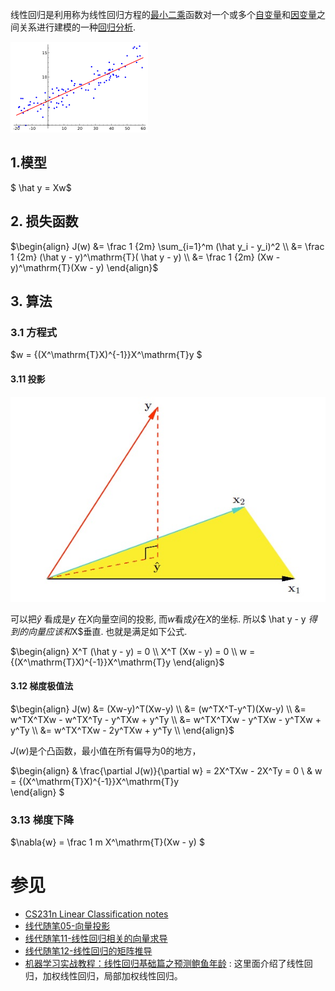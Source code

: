 线性回归是利用称为线性回归方程的[最小二乘](https://zh.wikipedia.org/wiki/最小二乘法)函数对一个或多个[自变量](https://zh.wikipedia.org/wiki/自变量)和[因变量](https://zh.wikipedia.org/w/index.php?title=因变量&action=edit&redlink=1)之间关系进行建模的一种[回归分析](https://zh.wikipedia.org/wiki/回归分析). 

![Linear regression.svg](images/220px-Linear_regression.svg.png)

## 1.模型

$ \hat y = Xw$

## 2. 损失函数

$\begin{align}
J(w) &= \frac 1 {2m}  \sum_{i=1}^m (\hat y_i - y_i)^2    \\
     &= \frac 1 {2m} (\hat  y - y)^\mathrm{T}( \hat  y  - y)      \\
     &= \frac 1 {2m} (Xw - y)^\mathrm{T}(Xw - y)     
\end{align}$

## 3. 算法

### 3.1 方程式

$w = {(X^\mathrm{T}X)^{-1}}X^\mathrm{T}y  $

#### 3.11 投影

![](images/projection.jpg)

可以把$\hat y$ 看成是$y$ 在$X$向量空间的投影, 而$w$看成$\hat y$在$X$的坐标.  所以$ \hat y  - y $得到的向量应该和$X$垂直. 也就是满足如下公式.

$\begin{align}
X^T (\hat y - y) = 0  \\
X^T (Xw - y) = 0  \\ 
w = {(X^\mathrm{T}X)^{-1}}X^\mathrm{T}y  
\end{align}$

#### 3.12 梯度极值法

$\begin{align}
	J(w) &= (Xw-y)^T(Xw-y) \\ 
		 &= (w^TX^T-y^T)(Xw-y) \\ 
		 &= w^TX^TXw - w^TX^Ty - y^TXw + y^Ty \\
		 &= w^TX^TXw - y^TXw - y^TXw + y^Ty \\
		 &= w^TX^TXw - 2y^TXw + y^Ty \\
\end{align}$

$J(w)$是个凸函数，最小值在所有偏导为0的地方，

$\begin{align}
& \frac{\partial J(w)}{\partial w} = 2X^TXw - 2X^Ty = 0 \\
& w = {(X^\mathrm{T}X)^{-1}}X^\mathrm{T}y  
\end{align} $

### 3.13 梯度下降

$\nabla{w} = \frac 1 m X^\mathrm{T}(Xw - y)  $ 

# 参见

- [CS231n Linear Classification notes](http://cs231n.github.io/linear-classify/)
- [线代随笔05-向量投影](<http://bourneli.github.io/linear-algebra/2016/03/05/linear-algebra-05-projection-and-linear-regression.html>)
- [线代随笔11-线性回归相关的向量求导]( http://bourneli.github.io/linear-algebra/calculus/2016/04/28/linear-algebra-11-derivate-of-linear-regression.html)
- [线代随笔12-线性回归的矩阵推导](http://bourneli.github.io/linear-algebra/calculus/2016/04/30/linear-algebra-12-linear-regression-matrix-calulation.html )
- [机器学习实战教程：线性回归基础篇之预测鲍鱼年龄](http://cuijiahua.com/blog/2017/11/ml_11_regression_1.html) : 这里面介绍了线性回归，加权线性回归，局部加权线性回归。

